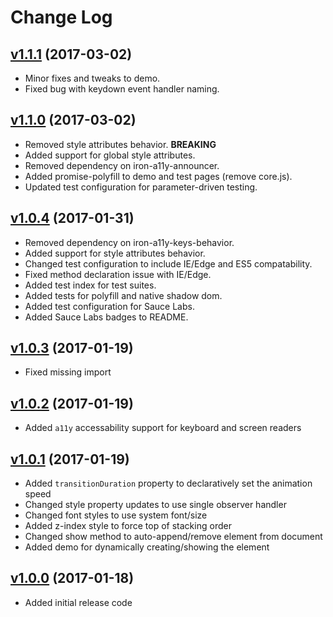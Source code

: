 # Change Log

## [v1.1.1](https://github.com/arsnebula/nebula-toast/releases/tag/v1.1.1) (2017-03-02)

- Minor fixes and tweaks to demo.
- Fixed bug with keydown event handler naming.

## [v1.1.0](https://github.com/arsnebula/nebula-toast/releases/tag/v1.1.0) (2017-03-02)

- Removed style attributes behavior. **BREAKING**
- Added support for global style attributes.
- Removed dependency on iron-a11y-announcer.
- Added promise-polyfill to demo and test pages (remove core.js).
- Updated test configuration for parameter-driven testing.

## [v1.0.4](https://github.com/arsnebula/nebula-toast/releases/tag/v1.0.4) (2017-01-31)

- Removed dependency on iron-a11y-keys-behavior.
- Added support for style attributes behavior.
- Changed test configuration to include IE/Edge and ES5 compatability.
- Fixed method declaration issue with IE/Edge.
- Added test index for test suites.
- Added tests for polyfill and native shadow dom.
- Added test configuration for Sauce Labs.
- Added Sauce Labs badges to README.

## [v1.0.3](https://github.com/arsnebula/nebula-toast/releases/tag/v1.0.3) (2017-01-19)

- Fixed missing import

## [v1.0.2](https://github.com/arsnebula/nebula-toast/releases/tag/v1.0.2) (2017-01-19)

- Added `a11y` accessability support for keyboard and screen readers

## [v1.0.1](https://github.com/arsnebula/nebula-toast/releases/tag/v1.0.1) (2017-01-19)

- Added `transitionDuration` property to declaratively set the animation speed
- Changed style property updates to use single observer handler
- Changed font styles to use system font/size
- Added z-index style to force top of stacking order
- Changed show method to auto-append/remove element from document
- Added demo for dynamically creating/showing the element

## [v1.0.0](https://github.com/arsnebula/nebula-toast/releases/tag/v1.0.0) (2017-01-18)

- Added initial release code